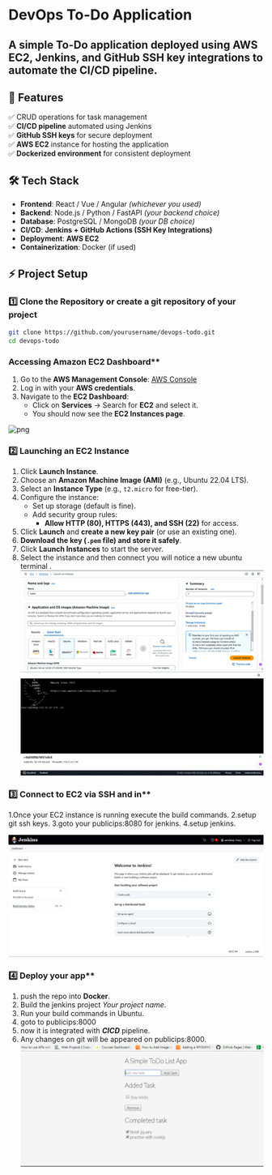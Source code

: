 # DevOps To-Do Application

<h2>A simple To-Do application deployed using AWS EC2, Jenkins, and GitHub SSH key integrations to automate the CI/CD pipeline.</h2>

## 🚀 Features  
✅ CRUD operations for task management  
✅ **CI/CD pipeline** automated using Jenkins  
✅ **GitHub SSH keys** for secure deployment  
✅ **AWS EC2** instance for hosting the application  
✅ **Dockerized environment** for consistent deployment 


## 🛠️ Tech Stack  
- **Frontend**: React / Vue / Angular *(whichever you used)*  
- **Backend**: Node.js / Python / FastAPI *(your backend choice)*  
- **Database**: PostgreSQL / MongoDB *(your DB choice)*  
- **CI/CD**: **Jenkins + GitHub Actions (SSH Key Integrations)**  
- **Deployment**: **AWS EC2**  
- **Containerization**: Docker (if used)  

## ⚡ Project Setup  

### 1️⃣ Clone the Repository or create a git repository of your project
```bash
git clone https://github.com/yourusername/devops-todo.git
cd devops-todo
```
### Accessing Amazon EC2 Dashboard**
1. Go to the **AWS Management Console**: [AWS Console](https://aws.amazon.com/console/)
2. Log in with your **AWS credentials**.
3. Navigate to the **EC2 Dashboard**:  
   - Click on **Services** → Search for **EC2** and select it.  
   - You should now see the **EC2 Instances page**.

![png](https://github.com/delleshkarthik/todo/blob/main/62bd9629-1740-4933-bbb1-7ddda48bcb6a.jpg?raw=true)

### **2️⃣ Launching an EC2 Instance**  
1. Click **Launch Instance**.  
2. Choose an **Amazon Machine Image (AMI)** (e.g., Ubuntu 22.04 LTS).  
3. Select an **Instance Type** (e.g., `t2.micro` for free-tier).  
4. Configure the instance:  
   - Set up storage (default is fine).  
   - Add security group rules:  
     - **Allow HTTP (80), HTTPS (443), and SSH (22)** for access.  
5. Click **Launch** and **create a new key pair** (or use an existing one).  
6. **Download the key (`.pem` file) and store it safely**.  
7. Click **Launch Instances** to start the server.
8. Select the instance and then connect you will notice a new ubuntu terminal .
![png](https://github.com/delleshkarthik/Devops-todo-app/blob/main/e9e5e686-2326-4c99-a919-954fb534eb1a.jpg?raw=true)
![png](https://github.com/delleshkarthik/Devops-todo-app/blob/main/46a739df-344e-4d8c-99a6-0947d1893187.jpg?raw=true)

### 3️⃣ Connect to EC2 via SSH and in**  
1.Once your EC2 instance is running execute the build commands.
2.setup git ssh keys.
3.goto your publicips:8080 for jenkins.
4.setup jenkins.

![png](https://github.com/delleshkarthik/Devops-todo-app/blob/main/48eac0fb-0c9b-4c77-8250-e2d8b4cf8b6a.jpg?raw=true)

### 4️⃣ Deploy your app**  
1. push the repo into **Docker**.  
2. Build the jenkins project *Your project name*.  
3. Run your build commands in Ubuntu.  
4. goto to publicips:8000
5. now it is integrated with ***CICD*** pipeline.    
7. Any changes on git will be appeared on publicips:8000.
![png](https://github.com/delleshkarthik/Devops-todo-app/blob/main/image.png?raw=true)
